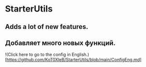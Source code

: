 # StarterUtils
## Adds a lot of new features.
## Добавляет много новых функций.
!(Click here to go to the config in English.)[https://github.com/KoT0XleB/StarterUtils/blob/main/ConfigEng.md]
